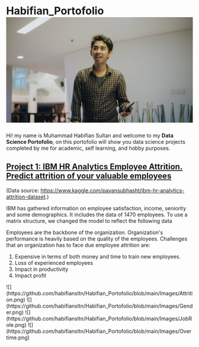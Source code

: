 # Habifian_Portofolio ![](https://github.com/habifiansltn/Habifian_Portofolio/blob/main/Images/250238.jpg)
Hi! my name is Muhammad Habifian Sultan and welcome to my **Data Science Portofolio**, on this portofolio will show you data science projects completed by me for academic, self learning, and hobby purposes.
## [Project 1: IBM HR Analytics Employee Attrition. Predict attrition of your valuable employees](https://github.com/habifiansltn/Fullname-Habifian-_Class-JCDSAH-_FinPro-) 
(Data source: https://www.kaggle.com/pavansubhasht/ibm-hr-analytics-attrition-dataset.)

IBM has gathered information on employee satisfaction, income, seniority and some demographics. It includes the data of 1470 employees. To use a matrix structure, we changed the model to reflect the following data<br>

Employees are the backbone of the organization. Organization's performance is heavily based on the quality of the employees. Challenges that an organization has to face due employee attrition are:

<ol>
<li>Expensive in terms of both money and time to train new employees.</li>
<li>Loss of experienced employees</li>
<li>Impact in productivity</li>
<li>Impact profit</li>
</ol>
![](https://github.com/habifiansltn/Habifian_Portofolio/blob/main/Images/Attrition.png)
![](https://github.com/habifiansltn/Habifian_Portofolio/blob/main/Images/Gender.png)
![](https://github.com/habifiansltn/Habifian_Portofolio/blob/main/Images/JobRole.png)
![](https://github.com/habifiansltn/Habifian_Portofolio/blob/main/Images/Overtime.png)

